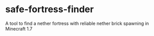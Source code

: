 # safe-fortress-finder
A tool to find a nether fortress with reliable nether brick spawning in Minecraft 1.7
